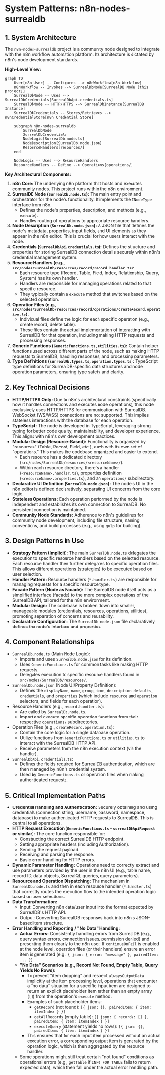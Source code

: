 # System Patterns: n8n-nodes-surrealdb

## 1. System Architecture

The `n8n-nodes-surrealdb` project is a community node designed to integrate with the n8n workflow automation platform. Its architecture is dictated by n8n's node development standards.

**High-Level View:**

```mermaid
graph TD
    User[n8n User] -- Configures --> n8nWorkflow[n8n Workflow]
    n8nWorkflow -- Invokes --> SurrealDbNode[SurrealDB Node (this project)]
    SurrealDbNode -- Uses --> SurrealDbCredentials[SurrealDbApi.credentials.ts]
    SurrealDbNode -- HTTP/HTTPS --> SurrealDbInstance[SurrealDB Instance]
    SurrealDbCredentials -- Stores/Retrieves --> n8nCredentialStore[n8n Credential Store]

    subgraph n8n-nodes-surrealdb
        SurrealDbNode
        SurrealDbCredentials
        NodeLogic[SurrealDb.node.ts]
        NodeDescription[SurrealDb.node.json]
        ResourceHandlers[resources/]
    end

    NodeLogic -- Uses --> ResourceHandlers
    ResourceHandlers -- Define --> Operations[operations/]
```

**Key Architectural Components:**

1.  **n8n Core:** The underlying n8n platform that hosts and executes community nodes. This project runs within the n8n environment.
2.  **SurrealDB Node (`SurrealDb.node.ts`):** The main entry point and orchestrator for the node's functionality. It implements the `INodeType` interface from n8n.
    *   Defines the node's properties, description, and methods (e.g., `execute`).
    *   Handles routing of operations to appropriate resource handlers.
3.  **Node Description (`SurrealDb.node.json`):** A JSON file that defines the node's metadata, properties, input fields, and UI elements as they appear in the n8n editor. This is crucial for how users interact with the node.
4.  **Credentials (`SurrealDbApi.credentials.ts`):** Defines the structure and properties for storing SurrealDB connection details securely within n8n's credential management system.
5.  **Resource Handlers (e.g., `src/nodes/SurrealDb/resources/record/record.handler.ts`):**
    *   Each resource type (Record, Table, Field, Index, Relationship, Query, System) has its own handler.
    *   Handlers are responsible for managing operations related to that specific resource.
    *   They typically contain a `execute` method that switches based on the selected operation.
6.  **Operation Files (e.g., `src/nodes/SurrealDb/resources/record/operations/createRecord.operation.ts`):**
    *   Individual files define the logic for each specific operation (e.g., create record, delete table).
    *   These files contain the actual implementation of interacting with SurrealDB for that operation, including making HTTP requests and processing responses.
7.  **Generic Functions (`GenericFunctions.ts`, `utilities.ts`):** Contain helper functions used across different parts of the node, such as making HTTP requests to SurrealDB, handling responses, and processing parameters.
8.  **Type Definitions (`surrealDb.types.ts`, `operation.types.ts`):** TypeScript type definitions for SurrealDB-specific data structures and node operation parameters, ensuring type safety and clarity.

## 2. Key Technical Decisions

*   **HTTP/HTTPS Only:** Due to n8n's architectural constraints (specifically how it handles connections and executes node operations), this node exclusively uses HTTP/HTTPS for communication with SurrealDB. WebSocket (WS/WSS) connections are not supported. This implies stateless interactions with the database for each operation.
*   **TypeScript:** The node is developed in TypeScript, leveraging strong typing for better code quality, maintainability, and developer experience. This aligns with n8n's own development practices.
*   **Modular Design (Resource-Based):** Functionality is organized by "resources" (Table, Record, Field, etc.), each with its own set of "operations." This makes the codebase organized and easier to extend.
    *   Each resource has a dedicated directory (`src/nodes/SurrealDb/resources/<resourceName>/`).
    *   Within each resource directory, there's a handler (`<resourceName>.handler.ts`), properties definition (`<resourceName>.properties.ts`), and an `operations/` subdirectory.
*   **Declarative UI Definition (`SurrealDb.node.json`):** The node's UI in the n8n editor is defined declaratively, separating UI concerns from the core logic.
*   **Stateless Operations:** Each operation performed by the node is independent and establishes its own connection to SurrealDB. No persistent connection is maintained.
*   **Community Node Standards:** Adherence to n8n's guidelines for community node development, including file structure, naming conventions, and build processes (e.g., using `gulp` for building).

## 3. Design Patterns in Use

*   **Strategy Pattern (Implicit):** The main `SurrealDb.node.ts` delegates the execution to specific resource handlers based on the selected resource. Each resource handler then further delegates to specific operation files. This allows different operations (strategies) to be executed based on user selection.
*   **Handler Pattern:** Resource handlers (`*.handler.ts`) are responsible for managing requests for a specific resource type.
*   **Facade Pattern (Node as Facade):** The SurrealDB node itself acts as a simplified interface (facade) to the more complex operations of the SurrealDB API, tailored for the n8n environment.
*   **Modular Design:** The codebase is broken down into smaller, manageable modules (credentials, resources, operations, utilities), promoting separation of concerns and reusability.
*   **Declarative Configuration:** The `SurrealDb.node.json` file declaratively defines the node's interface and properties.

## 4. Component Relationships

*   `SurrealDb.node.ts` (Main Node Logic):
    *   Imports and uses `SurrealDb.node.json` for its definition.
    *   Uses `GenericFunctions.ts` for common tasks like making HTTP requests.
    *   Delegates execution to specific resource handlers found in `src/nodes/SurrealDb/resources/`.
*   `SurrealDb.node.json` (Node UI/Property Definition):
    *   Defines the `displayName`, `name`, `group`, `icon`, `description`, `defaults`, `credentials`, and `properties` (which include `resource` and `operation` selectors, and fields for each operation).
*   Resource Handlers (e.g., `record.handler.ts`):
    *   Are called by `SurrealDb.node.ts`.
    *   Import and execute specific operation functions from their respective `operations/` subdirectories.
*   Operation Files (e.g., `createRecord.operation.ts`):
    *   Contain the core logic for a single database operation.
    *   Utilize functions from `GenericFunctions.ts` or `utilities.ts` to interact with the SurrealDB HTTP API.
    *   Receive parameters from the n8n execution context (via the handler).
*   `SurrealDbApi.credentials.ts`:
    *   Defines the fields required for SurrealDB authentication, which are then managed by n8n's credential system.
    *   Used by `GenericFunctions.ts` or operation files when making authenticated requests.

## 5. Critical Implementation Paths

*   **Credential Handling and Authentication:** Securely obtaining and using credentials (connection string, username, password, namespace, database) to make authenticated HTTP requests to SurrealDB. This is central to all operations.
*   **HTTP Request Execution (`GenericFunctions.ts` - `surrealDbApiRequest` or similar):** The core function responsible for:
    *   Constructing the correct SurrealDB HTTP endpoint.
    *   Setting appropriate headers (including Authorization).
    *   Sending the request payload.
    *   Receiving and parsing the response.
    *   Basic error handling for HTTP errors.
*   **Dynamic Parameter Handling:** Operations need to correctly extract and use parameters provided by the user in the n8n UI (e.g., table name, record ID, data objects, SurrealQL queries, query parameters).
*   **Resource and Operation Dispatching:** The mechanism in `SurrealDb.node.ts` and then in each resource handler (`*.handler.ts`) that correctly routes the execution flow to the intended operation logic based on user selections.
*   **Data Transformation:**
    *   Input: Converting n8n data/user input into the format expected by SurrealDB's HTTP API.
    *   Output: Converting SurrealDB responses back into n8n's JSON-based item structure.
*   **Error Handling and Reporting / "No Data" Handling:**
    *   **Actual Errors:** Consistently handling errors from SurrealDB (e.g., query syntax errors, connection issues, permission denied) and presenting them clearly to the n8n user. If `continueOnFail` is enabled at the node level, operation files (or their handlers) ensure an error item is generated (e.g., `{ json: { error: "message" }, pairedItem: ... }`).
    *   **"No Data" Scenarios (e.g., Record Not Found, Empty Table, Query Yields No Rows):**
        *   To prevent "item dropping" and respect `alwaysOutputData` implicitly at the item processing level, operations that encounter a "no data" situation for a specific input item are designed to return an explicit placeholder item rather than an empty array (`[]`) from the operation's `execute` method.
        *   Examples of such placeholder items:
            *   `getRecord` (not found): `[{ json: {}, pairedItem: { item: itemIndex } }]`
            *   `getAllRecords` (empty table): `[{ json: { records: [] }, pairedItem: { item: itemIndex } }]`
            *   `executeQuery` (statement yields no rows): `[{ json: {}, pairedItem: { item: itemIndex } }]`
        *   This ensures that for each input item processed without an actual execution error, a corresponding output item is generated by the operation logic, which is then aggregated by the resource handler.
    *   Some operations might still treat certain "not found" conditions as operational errors (e.g., `getTable` if `INFO FOR TABLE` fails to return expected data), which then fall under the actual error handling path.
